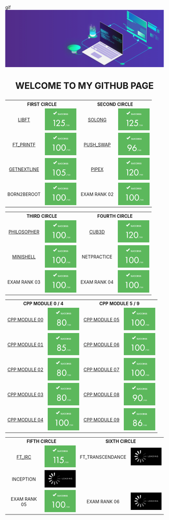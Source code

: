 gif![banner](img/banner.gif)

# <p align="center">WELCOME TO MY GITHUB PAGE</p>



<div align="center">
  <table>
    <tr>
      <th colspan="2" align="center">FIRST CIRCLE</th>
      <th colspan="2" align="center">SECOND CIRCLE</th>
    </tr>
    <tr>
      <td><p align="center"><a href="https://github.com/mgayout/libft">LIBFT</a></p></td>
      <td><img src="img/125.png" style="width:100px;"></td>
      <td><p align="center"><a href="https://github.com/mgayout/so_long">SOLONG</a></p></td>
      <td><img src="img/125.png" style="width:100px;"></td>
    </tr>
	<tr>
      <td><p align="center"><a href="https://github.com/mgayout/ft_printf">FT_PRINTF</a></p></td>
      <td><img src="img/100.png" style="width:100px;"></td>
      <td><p align="center"><a href="https://github.com/mgayout/push_swap">PUSH_SWAP</a></p></td>
      <td><img src="img/96.png" style="width:100px;"></td>
    </tr>
	<tr>
		<td><p align="center"><a href="https://github.com/mgayout/get_next_line">GETNEXTLINE</a></p></td>
		<td><img src="img/105.png" style="width:100px;"></td>
		<td><p align="center"><a href="https://github.com/mgayout/pipex">PIPEX</a></p></td>
		<td><img src="img/120.png" style="width:100px;"></td>
	</tr>
	<tr>
		<td><p align="center">BORN2BEROOT</p></td>
		<td><img src="img/100.png" style="width:100px;"></td>
		<td><p align="center">EXAM RANK 02</p></td>
		<td><img src="img/100.png" style="width:100px;"></td>
	</tr>
  </table>
</div>

<div align="center">
  <table>
    <tr>
      <th colspan="2" align="center">THIRD CIRCLE</th>
      <th colspan="2" align="center">FOURTH CIRCLE</th>
    </tr>
    <tr>
      <td><p align="center"><a href="https://github.com/mgayout/philosopher">PHILOSOPHER</a></p></td>
	  <td><img src="img/100.png" style="width:100px;"></td>
	  <td><p align="center"><a href="https://github.com/mgayout/cub3D">CUB3D</a></p></td>
	  <td><img src="img/120.png" style="width:100px;"></td>
    </tr>
	<tr>
		<td><p align="center"><a href="https://github.com/mgayout/minishell">MINISHELL</a></p></td>
		<td><img src="img/100.png" style="width:100px;"></td>
		<td><p align="center">NETPRACTICE</p></td>
		<td><img src="img/100.png" style="width:100px;"></td>
	</tr>
	<tr>
		<td><p align="center">EXAM RANK 03</p></td>
		<td><img src="img/100.png" style="width:100px;"></td>
		<td><p align="center">EXAM RANK 04</p></td>
		<td><img src="img/100.png" style="width:100px;"></td>
	</tr>
  </table>
</div>

<div align="center">
  <table>
  	<tr>
    	<th colspan="2" align="center">CPP MODULE 0 / 4</th>
		<th colspan="2" align="center">CPP MODULE 5 / 9</th>
    </tr>
    <tr>
		<td><p align="center"><a href="https://github.com/mgayout/CPP00">CPP MODULE 00</a></p></td>
		<td><img src="img/80.png" style="width:100px;"></td>
		<td><p align="center"><a href="https://github.com/mgayout/CPP05">CPP MODULE 05</a></p></td>
		<td><img src="img/100.png" style="width:100px;"></td>
	</tr>
	<tr>
		<td><p align="center"><a href="https://github.com/mgayout/CPP01">CPP MODULE 01</a></p></td>
		<td><img src="img/85.png" style="width:100px;"></td>
		<td><p align="center"><a href="https://github.com/mgayout/CPP06">CPP MODULE 06</a></p></td>
		<td><img src="img/100.png" style="width:100px;"></td>
	</tr>
	<tr>
		<td><p align="center"><a href="https://github.com/mgayout/CPP02">CPP MODULE 02</a></p></td>
		<td><img src="img/80.png" style="width:100px;"></td>
		<td><p align="center"><a href="https://github.com/mgayout/CPP07">CPP MODULE 07</a></p></td>
		<td><img src="img/100.png" style="width:100px;"></td>
	</tr>
	<tr>
		<td><p align="center"><a href="https://github.com/mgayout/CPP03">CPP MODULE 03</a></p></td>
		<td><img src="img/80.png" style="width:100px;"></td>
		<td><p align="center"><a href="https://github.com/mgayout/CPP08">CPP MODULE 08</a></p></td>
		<td><img src="img/90.png" style="width:100px;"></td>
	</tr>
	<tr>
		<td><p align="center"><a href="https://github.com/mgayout/CPP04">CPP MODULE 04</a></p></td>
		<td><img src="img/100.png" style="width:100px;"></td>
		<td><p align="center"><a href="https://github.com/mgayout/CPP09">CPP MODULE 09</a></p></td>
		<td><img src="img/86.png" style="width:100px;"></td>
	</tr>
  </table>
</div>

<div align="center">
  <table>
  	<tr>
    	<th colspan="2" align="center">FIFTH CIRCLE</th>
		<th colspan="2" align="center">SIXTH CIRCLE</th>
    </tr>
    <tr>
		<td><p align="center"><a href="https://github.com/mgayout/ft_irc">FT_IRC</a></p></td>
		<td><img src="img/115.png" style="width:100px;"></td>
		<td><p align="center">FT_TRANSCENDANCE</p></td>
		<td><img src="img/waiting.png" style="width:100px;"></td>
	</tr>
	<tr>
		<td><p align="center">INCEPTION</p></td>
		<td><img src="img/waiting.png" style="width:100px;"></td>
		<td></td>
		<td></td>
	</tr>
	<tr>
		<td><p align="center">EXAM RANK 05</p></td>
		<td><img src="img/100.png" style="width:100px;"></td>
		<td><p align="center">EXAM RANK 06</td>
		<td><img src="img/waiting.png" style="width:100px;"></td>
	</tr>
  </table>
</div>
